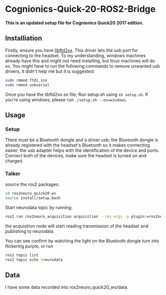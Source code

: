 # Cognionics-Quick-20-ROS2-Bridge

**This is an updated setup file for Cognionics Quick20 2017 edition.**


## Installiation

Firstly, ensure you have [libftd2xx](https://ftdichip.com/drivers/d2xx-drivers/).
This driver lets the usb port for connecting to the headset. To my understanding, windows machines already have this and might not need installing, but linux machines will do so.
You might have to run the following commands to remove unwanted usb drivers, it didn't help me but it is suggested:
```bash
sudo rmmod ftdi_sio
sudo rmmod usbserial
```


Once you have the libftd2xx.so file;
Run setup.sh using `sh setup.sh`.
If you're using windows, please run `./setup.sh --os=windows`.

## Usage

### Setup

There must be a Bluetooth dongle and a driver usb; the Bluetooth dongle is already registered with the headset's Bluetooth so it makes connecting easier, the usb adapter helps with the identification of the device and ports.
Connect both of the devices, make sure the headset is turned on and charged.

### Talker
source the ros2 packages:
```bash
cd ros2neuro_quick20_ws
source install/setup.bash
```

Start neurodata topic by running:
```bash
ros2 run ros2neuro_acquisition acquisition --ros-args -p plugin:=ros2neuro::EGDDevice -p devarg:=q20 -p samplerate:=500 -p framerate:=500.0
```

the acquisition node will start reading transmission of the headset and publishing to neurodata.

You can see confirm by watching the light on the Bluetooth dongle turn into flickering purple, or run 
```bash
ros2 topic list
ros2 topic echo \neurodata
```

## Data

I have some data recorded into ros2neuro_quick20_ws/data.
